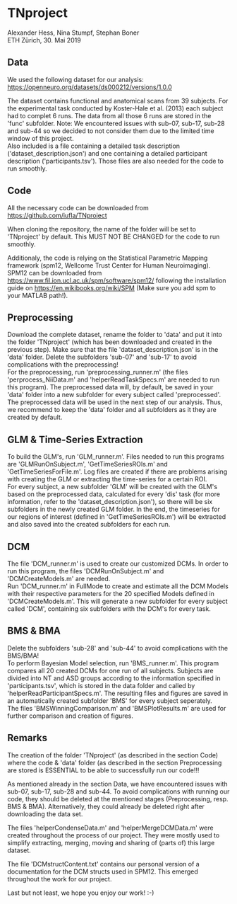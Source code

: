 # TNproject
Alexander Hess, Nina Stumpf, Stephan Boner\
ETH Zürich, 30. Mai 2019

## Data
We used the following dataset for our analysis:
https://openneuro.org/datasets/ds000212/versions/1.0.0

The dataset contains functional and anatomical scans from 39 subjects. For the experimental task conducted by Koster-Hale et al. (2013) each subject had to complet 6 runs. The data from all those 6 runs are stored in the 'func' subfolder.
Note: We encountered issues with sub-07, sub-17, sub-28 and sub-44 so we decided to not consider them due to the limited time window of this project. \
Also included is a file containing a detailed task description ('dataset_description.json') and one containing a detailed participant description ('participants.tsv'). Those files are also needed for the code to run smoothly.

## Code
All the necessary code can be downloaded from https://github.com/iufla/TNproject

When cloning the repository, the name of the folder will be set to 'TNproject' by default. This MUST NOT BE CHANGED for the code to run smoothly.

Additionaly, the code is relying on the Statistical Parametric Mapping framework (spm12, Wellcome Trust Center for Human Neuroimaging). SPM12 can be downloaded from https://www.fil.ion.ucl.ac.uk/spm/software/spm12/ following the installation guide on https://en.wikibooks.org/wiki/SPM (Make sure you add spm to your MATLAB path!). 

## Preprocessing
Download the complete dataset, rename the folder to 'data' and put it into the folder 'TNproject' (which has been downloaded and created in the previous step). Make sure that the file 'dataset_description.json' is in the 'data' folder. Delete the subfolders 'sub-07' and 'sub-17' to avoid complications with the preprocessing! \
For the preprocessing, run 'preprocessing_runner.m' (the files 'perprocess_NiiData.m' and 'helperReadTaskSpecs.m' are needed to run this program). The preprocessed data will, by default, be saved in your 'data' folder into a new subfolder for every subject called 'preprocessed'. The preprocessed data will be used in the next step of our analysis. Thus, we recommend to keep the 'data' folder and all subfolders as it they are created by default.

## GLM & Time-Series Extraction
To build the GLM's, run 'GLM_runner.m'. Files needed to run this programs are 'GLMRunOnSubject.m', 'GetTimeSeriesROIs.m' and 'GetTimeSeriesForFile.m'. Log files are created if there are problems arising with creating the GLM or extracting the time-series for a certain ROI. \
For every subject, a new subfolder 'GLM' will be created with the GLM's based on the preprocessed data, calculated for every 'dis' task (for more information, refer to the 'dataset_description.json'), so there will be six subfolders in the newly created GLM folder. In the end, the timeseries for our regions of interest (defined in 'GetTimeSeriesROIs.m') will be extracted and also saved into the created subfolders for each run.

## DCM
The file 'DCM_runner.m' is used to create our customized DCMs. In order to run this program, the files 'DCMRunOnSubject.m' and 'DCMCreateModels.m' are needed. \
Run 'DCM_runner.m' in FullMode to create and estimate all the DCM Models with their respective parameters for the 20 specified Models defined in 'DCMCreateModels.m'. This will generate a new subfolder for every subject called 'DCM', containing six subfolders with the DCM's for every task.

## BMS & BMA
Delete the subfolders 'sub-28' and 'sub-44' to avoid complications with the BMS/BMA! \
To perform Bayesian Model selection, run 'BMS_runner.m'. This program compares all 20 created DCMs for one run of all subjects. Subjects are divided into NT and ASD groups according to the information specified in 'participants.tsv', which is stored in the data folder and called by 'helperReadParticipantSpecs.m'. The resulting files and figures are saved in an automatically created subfolder 'BMS' for every subject seperately. \
The files 'BMSWinningComparison.m' and 'BMSPlotResults.m' are used for further comparison and creation of figures.

## Remarks
The creation of the folder 'TNproject' (as described in the section Code) where the code & 'data' folder (as described in the section Preprocessing are stored is ESSENTIAL to be able to successfully run our code!!!

As mentioned already in the section Data, we have encountered issues with sub-07, sub-17, sub-28 and sub-44. To avoid complications with running our code, they should be deleted at the mentioned stages (Preprocessing, resp. BMS & BMA). Alternatively, they could already be deleted right after downloading the data set.

The files 'helperCondenseData.m' and 'helperMergeDCMData.m' were created throughout the process of our project. They were mostly used to simplify extracting, merging, moving and sharing of (parts of) this large dataset.

The file 'DCMstructContent.txt' contains our personal version of a documentation for the DCM structs used in SPM12. This emerged throughout the work for our project.

Last but not least, we hope you enjoy our work! :-)